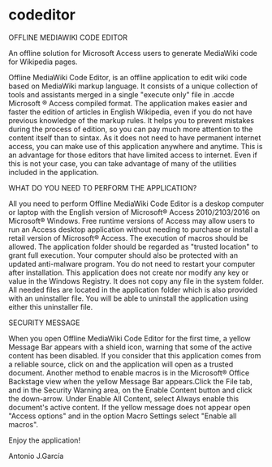 # codeditor
OFFLINE MEDIAWIKI CODE EDITOR

An offline solution for Microsoft Access users to generate MediaWiki code for Wikipedia pages.

Offline MediaWiki Code Editor, is an offline application to edit wiki code based on MediaWiki markup language. 
It consists of a unique collection of tools and assistants merged in a single "execute only" file in .accde Microsoft ® Access compiled format. The application makes easier and faster the edition of articles in English Wikipedia, even if you do not have previous knowledge of the markup rules. It helps you to prevent mistakes during the process of edition, so you can pay much more attention to the content itself than to sintax.
As it does not need to have permanent internet access, you can make use of this application anywhere and anytime. This is an advantage for those editors that have limited access to internet. Even if this is not your case, you can take advantage of many of the utilities included in the application.

WHAT DO YOU NEED TO PERFORM THE APPLICATION?

All you need to perform Offline MediaWiki Code Editor is a deskop computer or laptop with the English version of Microsoft® Access 2010/2103/2016 on Microsoft® Windows. Free runtime versions of Access may allow users to run an Access desktop application without needing to purchase or install a retail version of Microsoft® Access. 
The execution of macros should be allowed. The application folder should be regarded as "trusted location" to grant full execution. Your computer should also be protected with an updated anti-malware program. 
You do not need to restart your computer after installation. This application does not create nor modify any key or value in the Windows Registry. It does not copy any file in the system folder. All needed files are located in the application folder which is also provided with an uninstaller file. You will be able to uninstall the application using either this uninstaller file.

SECURITY MESSAGE

When you open Offline MediaWiki Code Editor for the first time, a yellow Message Bar appears with a shield icon, warning that some of the active content has been disabled. If you consider that this application comes from a reliable source, click on <Enable Content> and the application will open as a trusted document. 
Another method to enable macros is in the Microsoft® Office Backstage view when the yellow Message Bar appears.Click the File tab, and in the Security Warning area, on the Enable Content button and click the down-arrow. Under Enable All Content, select Always enable this document's active content.
If the yellow message does not appear open "Access options" and in the option Macro Settings select "Enable all macros". 

Enjoy the application!

Antonio J.García
